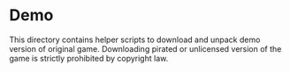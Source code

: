 # Demo

This directory contains helper scripts to download and unpack demo version of original game.
Downloading pirated or unlicensed version of the game is strictly prohibited by copyright law.
